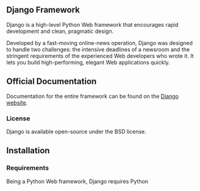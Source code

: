 ## Django Framework

Django is a high-level Python Web framework that encourages rapid development and clean, pragmatic design.

Developed by a fast-moving online-news operation, Django was designed to handle two challenges: the intensive deadlines of a newsroom and the stringent requirements of the experienced Web developers who wrote it. It lets you build high-performing, elegant Web applications quickly.

## Official Documentation

Documentation for the entire framework can be found on the [Django website](https://docs.djangoproject.com).

### License

Django is available open-source under the ​BSD license.

## Installation

### Requirements

Being a Python Web framework, Django requires Python
